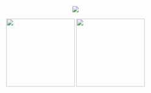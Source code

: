 <!--타이틀 부분-->
<div align="center">
  <img src="https://capsule-render.vercel.app/api?type=venom&height=200&text=🖐️%20Hi%20there%20🖐️&fontSize=70&color=0:8871e5,100:b678c4&stroke=b678c4" />
</div>
<br>
<div align="center">
  <!--<img align="center" style="height:180px" src="https://github-readme-stats.vercel.app/api?username=dapui&show_icons=true&include_all_commits=true&theme=nord&hide_border=true" alt="Dapui's github stats" />-->
  <img align="center" style="height:180px" src="https://github-readme-stats.vercel.app/api?username=dapui&amp;hide=&amp;hide_title=true&amp;show_icons=true&amp;include_all_commits=true&amp;theme=nord">
  <img align="center" style="height:180px" src="https://github-readme-stats.vercel.app/api/top-langs/?username=dapui&layout=compact&theme=nord&hide_border=true" />
</div>
